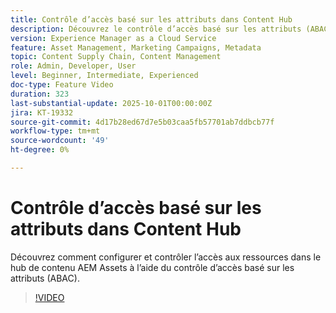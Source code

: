 ```yaml
---
title: Contrôle d’accès basé sur les attributs dans Content Hub
description: Découvrez le contrôle d’accès basé sur les attributs (ABAC) et comment le configurer pour AEM Assets Content Hub.
version: Experience Manager as a Cloud Service
feature: Asset Management, Marketing Campaigns, Metadata
topic: Content Supply Chain, Content Management
role: Admin, Developer, User
level: Beginner, Intermediate, Experienced
doc-type: Feature Video
duration: 323
last-substantial-update: 2025-10-01T00:00:00Z
jira: KT-19332
source-git-commit: 4d17b28ed67d7e5b03caa5fb57701ab7ddbcb77f
workflow-type: tm+mt
source-wordcount: '49'
ht-degree: 0%

---
```



# Contrôle d’accès basé sur les attributs dans Content Hub

Découvrez comment configurer et contrôler l’accès aux ressources dans le hub de contenu AEM Assets à l’aide du contrôle d’accès basé sur les attributs (ABAC).

>[!VIDEO](https://video.tv.adobe.com/v/3475413/?learn=on&enablevpops)
